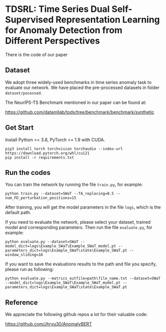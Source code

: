 # TDSRL: Time Series Dual Self-Supervised Representation Learning for Anomaly Detection from Different Perspectives

There is the code of our paper

## Dataset

We adopt three widely-used benchmarks in time series anomaly task to evaluate our network. We have placed the pre-processed datasets in folder `dataset/pocessed`.

The NeurIPS-TS Benchmark mentioned in our paper can be found at:

https://github.com/datamllab/tods/tree/benchmark/benchmark/synthetic


## Get Start

Install Python >= 3.8, PyTorch >= 1.9 with CUDA.

```
pip3 install torch torchvision torchaudio --index-url https://download.pytorch.org/whl/cu121
pip install -r requirements.txt
```


## Run the codes

You can train the network by running the file `train.py`, for example:

```
python train.py --dataset=SWaT --TA_replacing=0.5 --num_FD_perturbation_positions=15
```

After training, you will get the model parameters in the file `logs`, which is the default path.

If you need to evaluate the network, please select your dataset, trained model and corresponding parameters. Then run the file `evaluate.py`, for example:

```
python evaluate.py --dataset=SWaT --model_dict=logs\Example_SWaT\Example_SWaT_model.pt --parameters_dict=logs\Example_SWaT\state\Example_SWaT.pt --window_sliding=16 
```

If you want to save the evaluations results to the path and file you specify, please run as following:

```
python evaluate.py --matrics_outfile=path\file_name.txt --dataset=SWaT --model_dict=logs\Example_SWaT\Example_SWaT_model.pt --parameters_dict=logs\Example_SWaT\state\Example_SWaT.pt
```


## Reference

We appreciate the following github repos a lot for their valuable code:

https://github.com/Jhryu30/AnomalyBERT
